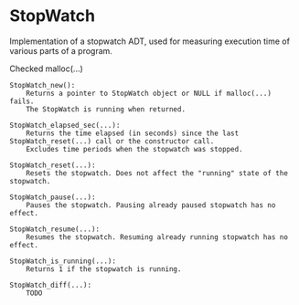 # StopWatch
Implementation of a stopwatch ADT, used for measuring execution time of various parts of a program.

Checked malloc(...)

    StopWatch_new():
        Returns a pointer to StopWatch object or NULL if malloc(...) fails.
        The StopWatch is running when returned.
        
    StopWatch_elapsed_sec(...):
        Returns the time elapsed (in seconds) since the last StopWatch_reset(...) call or the constructor call.
        Excludes time periods when the stopwatch was stopped.
        
    StopWatch_reset(...):
        Resets the stopwatch. Does not affect the "running" state of the stopwatch.
        
    StopWatch_pause(...):
        Pauses the stopwatch. Pausing already paused stopwatch has no effect.
        
    StopWatch_resume(...):
        Resumes the stopwatch. Resuming already running stopwatch has no effect.
        
    StopWatch_is_running(...):
        Returns 1 if the stopwatch is running.
        
    StopWatch_diff(...):
        TODO
